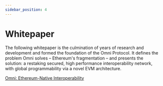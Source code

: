 ```yaml
---
sidebar_position: 4
---
```


# Whitepaper

The following whitepaper is the culmination of years of research and development and formed the foundation of the Omni Protocol. It defines the problem Omni solves – Ethereum's fragmentation – and presents the solution: a restaking secured, high performance interoperability network, with global programmability via a novel EVM architecture.

<!-- use the static link over relative path for readability -->

[Omni: Ethereum-Native Interoperability](https://docs.omni.network/whitepaper.pdf)
